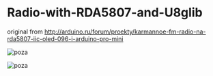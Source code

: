 # Radio-with-RDA5807-and-U8glib

original from http://arduino.ru/forum/proekty/karmannoe-fm-radio-na-rda5807-iic-oled-096-i-arduino-pro-mini

![poza](https://github.com/vlad-gheorghe/Radio-with-RDA5807-and-U8glib/blob/main/1616676118701.jpg)


![poza](https://github.com/vlad-gheorghe/Radio-with-RDA5807-and-U8glib/blob/main/1616674429162.jpg)
